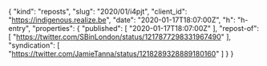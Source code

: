 {
  "kind": "reposts",
  "slug": "2020/01/i4pjt",
  "client_id": "https://indigenous.realize.be",
  "date": "2020-01-17T18:07:00Z",
  "h": "h-entry",
  "properties": {
    "published": [
      "2020-01-17T18:07:00Z"
    ],
    "repost-of": [
      "https://twitter.com/SBinLondon/status/1217877298331967490"
    ],
    "syndication": [
      "https://twitter.com/JamieTanna/status/1218289328889180160"
    ]
  }
}
